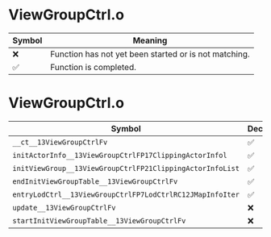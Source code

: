 # ViewGroupCtrl.o
| Symbol | Meaning 
| ------------- | ------------- 
| :x: | Function has not yet been started or is not matching. 
| :white_check_mark: | Function is completed. 


# ViewGroupCtrl.o
| Symbol | Decompiled? |
| ------------- | ------------- |
| `__ct__13ViewGroupCtrlFv` | :white_check_mark: |
| `initActorInfo__13ViewGroupCtrlFP17ClippingActorInfol` | :white_check_mark: |
| `initViewGroup__13ViewGroupCtrlFP21ClippingActorInfoList` | :white_check_mark: |
| `endInitViewGroupTable__13ViewGroupCtrlFv` | :white_check_mark: |
| `entryLodCtrl__13ViewGroupCtrlFP7LodCtrlRC12JMapInfoIter` | :white_check_mark: |
| `update__13ViewGroupCtrlFv` | :x: |
| `startInitViewGroupTable__13ViewGroupCtrlFv` | :x: |
